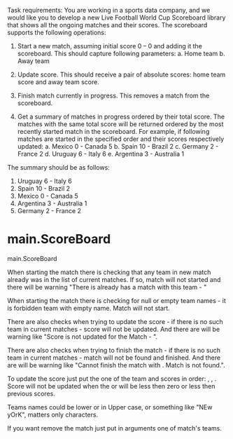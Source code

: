 Task requirements:
You are working in a sports data company, and we would like you to develop a new Live Football World Cup Scoreboard library that shows all the ongoing matches and their scores.
The scoreboard supports the following operations:

1. Start a new match, assuming initial score 0 – 0 and adding it the scoreboard. This should capture following parameters:
a. Home team
b. Away team

2. Update score. This should receive a pair of absolute scores: home team score and away team score.

3. Finish match currently in progress. This removes a match from the scoreboard.

4. Get a summary of matches in progress ordered by their total score. The matches with the
same total score will be returned ordered by the most recently started match in the scoreboard.
For example, if following matches are started in the specified order and their scores respectively updated:
a. Mexico 0 - Canada 5 b. Spain 10 - Brazil 2
c. Germany 2 - France 2 d. Uruguay 6 - Italy 6
e. Argentina 3 - Australia 1

The summary should be as follows:
1. Uruguay 6 - Italy 6
2. Spain 10 - Brazil 2
3. Mexico 0 - Canada 5
4. Argentina 3 - Australia 1
5. Germany 2 - France 2


# main.ScoreBoard
main.ScoreBoard

When starting the match there is checking that any team in new match already was in the
list of current matches. If so, match will not started and there will be warning "There is already has a match with this team - <teamName>"

When starting the match there is checking for null or empty team names - it is forbidden team with empty name. Match will not start.

There are also checks when trying to update the score - if there is no such team in current matches - score will not be updated.
And there are will be warning like "Score is not updated for the Match <homeTeam> - <guestTeam>".

There are also checks when trying to finish the match - if there is no such team in current matches - match will not be found
and finished.
And there are will be warning like "Cannot finish the match with <team>. Match is not found.".

To update the score just put the one of the team and scores in order: <team>, <scoreHomeTeam>, <scoreGuestTeam>. Score will not
be updated when the <scoreHomeTeam> or <scoreGuestTeam> will be less then zero or less then previous scores.

Teams names could be lower or in Upper case, or something like "NEw yOrK", matters only characters.

If you want remove the match just put in arguments one of match's teams.
